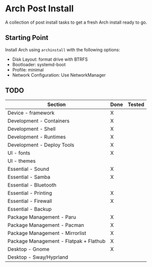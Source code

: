 # Arch Post Install

A collection of post install tasks to get a fresh Arch install ready to go.

## Starting Point

Install Arch using `archinstall` with the following options:
- Disk Layout: format drive with BTRFS
- Bootloader: systemd-boot
- Profile: minimal
- Network Configuration: Use NetworkManager

## TODO

| Section | Done | Tested |
| --- | --- | --- |
| Device - framework | X | |
| Development - Containers | X | |
| Development - Shell | X | |
| Development - Runtimes | X | |
| Development - Deploy Tools | X | |
| UI - fonts | X | |
| UI - themes | | |
| Essential - Sound | X | |
| Essential - Samba | X | |
| Essential - Bluetooth | | |
| Essential - Printing | X | |
| Essential - Firewall | X | |
| Essential - Backup | | |
| Package Management - Paru | X | |
| Package Management - Pacman | X | |
| Package Management - Mirrorlist | X | |
| Package Management - Flatpak + Flathub | X | |
| Desktop - Gnome | X | |
| Desktop - Sway/Hyprland | | |
